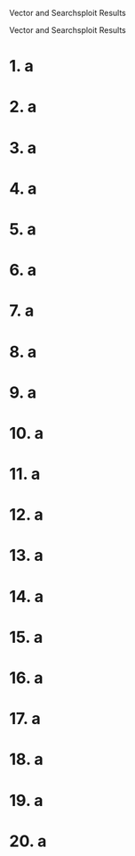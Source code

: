 Vector and Searchsploit Results

Vector and Searchsploit Results

# 1. a
# 2. a
# 3. a
# 4. a
# 5. a
# 6. a
# 7. a
# 8. a
# 9. a
# 10. a
# 11. a
# 12. a
# 13. a
# 14. a
# 15. a
# 16. a
# 17. a
# 18. a
# 19. a
# 20. a
